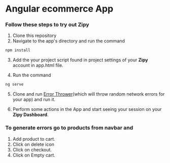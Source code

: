 
# Angular ecommerce App

### Follow these steps to try out Zipy

1. Clone this repository
2. Navigate to the app's directory and run the command 
```bash
npm install
```
3. Add the your project script found in project settings of your **Zipy** account in app.html file.
    
4. Run the command
```bash
ng serve
```


5. Clone and run [Error Thrower](https://github.com/sandeshmurdia/Error-thrower)(which will throw random network errors for your app) and run it. 

6. Perform some actions in the App and start seeing your session on your **Zipy Dashboard**.


### To generate errors go to products from navbar and 
1. Add product to cart.
2. Click on delete icon 
3. Click on checkout.
4. Click on Empty cart.
